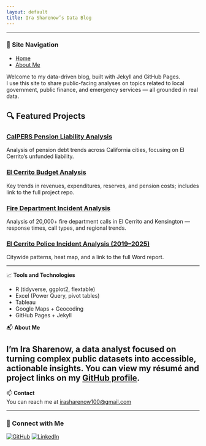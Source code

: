 ```yaml
---
layout: default
title: Ira Sharenow’s Data Blog
---
```

---

### 📌 Site Navigation

- [Home](/)
- [About Me](/about/)

Welcome to my data-driven blog, built with Jekyll and GitHub Pages.  
I use this site to share public-facing analyses on topics related to local government, public finance, and emergency services — all grounded in real data.

## 🔍 Featured Projects

### [CalPERS Pension Liability Analysis](/calpers-ual-analysis/)
Analysis of pension debt trends across California cities, focusing on El Cerrito’s unfunded liability.
### [El Cerrito Budget Analysis](/el-cerrito-budget-analysis/)
Key trends in revenues, expenditures, reserves, and pension costs; includes link to the full project repo.
### [Fire Department Incident Analysis](/fire-department-analysis/)
Analysis of 20,000+ fire department calls in El Cerrito and Kensington — response times, call types, and regional trends.
### [El Cerrito Police Incident Analysis (2019–2025)](/police-incident-analysis/)
Citywide patterns, heat map, and a link to the full Word report.


---

📈 **Tools and Technologies**

- R (tidyverse, ggplot2, flextable)  
- Excel (Power Query, pivot tables)  
- Tableau  
- Google Maps + Geocoding  
- GitHub Pages + Jekyll

📬 **About Me**

I’m Ira Sharenow, a data analyst focused on turning complex public datasets into accessible, actionable insights. You can view my résumé and project links on my [GitHub profile](https://github.com/IraSharenow100).
---

📫 **Contact**  
You can reach me at [irasharenow100@gmail.com](mailto:irasharenow100@gmail.com)

---

### 🔗 Connect with Me

[![GitHub](https://img.shields.io/badge/GitHub-100000?style=flat&logo=github&logoColor=white)](https://github.com/IraSharenow100)
[![LinkedIn](https://img.shields.io/badge/LinkedIn-0A66C2?style=flat&logo=linkedin&logoColor=white)](https://www.linkedin.com/in/irasharenow)
